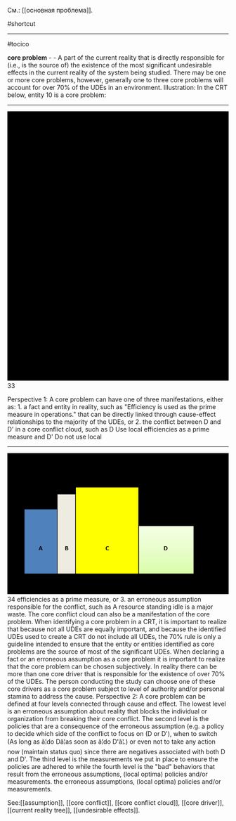 См.: [[основная проблема]].

#shortcut




<hr/>

#tocico

<b>core problem</b> -  - A part of the current reality that is directly responsible for (i.e., is the source of) the existence of the most significant undesirable effects in the current reality of the system being studied.  There may be one or more core problems, however, generally one to three core problems will account for over 70% of the UDEs in an environment. 
Illustration:  In the CRT below, entity 10 is a core problem:  
<hr/>
<img src="./tocico_dictionary_2nd_editio-33_1.png"/>
33 
 
  Perspective 1: A core problem can have one of three manifestations, either as: 1. a fact and entity in reality, such as "Efficiency is used as the prime measure in operations." that can be directly linked through cause-effect relationships to the majority of the UDEs, or 2. the conflict between D and D' in a core conflict cloud, such as D Use local efficiencies as a prime measure and D' Do not use local 
<hr/>
<img src="./tocico_dictionary_2nd_editio-34_1.png"/>
34 
efficiencies as a prime measure, or 3. an erroneous assumption responsible for the conflict, such as A resource standing idle is a major waste.  The core conflict cloud can also be a manifestation of the core problem.  When identifying a core problem in a CRT, it is important to realize that because not all UDEs are equally important, and because the identified UDEs used to create a CRT do not include all UDEs, the 70% rule is only a guideline intended to ensure that the entity or entities identified as core problems are the source of most of the significant UDEs. 
When declaring a fact or an erroneous assumption as a core problem it is important to realize that the 
core problem can be chosen subjectively.  In reality there can be more than one core driver that is responsible for the existence of over 70% of the UDEs.  The person conducting the study can choose one of these core drivers as a core problem subject to level of authority and/or personal stamina to address the cause.  Perspective 2:  A core problem can be defined at four levels connected through cause and effect. The lowest level is an erroneous assumption about reality that blocks the individual or organization from breaking their core conflict. The second level is the policies that are a consequence of the erroneous assumption (e.g. a policy to decide which side of the conflict to focus on (D or D'), when to switch (As long as â¦do Dâ¦as soon as â¦do D'â¦.) or even not to take any action now (maintain status quo) since there are negatives associated with both D and D'. The third level is the measurements we put in place to ensure the policies are adhered to while the fourth level is the "bad" behaviors that result from the erroneous assumptions, (local optima) policies and/or measurements.  the erroneous assumptions, (local optima) policies and/or measurements.  



See:[[assumption]], [[core conflict]], [[core conflict cloud]], [[core driver]], [[current reality tree]], [[undesirable effects]].




